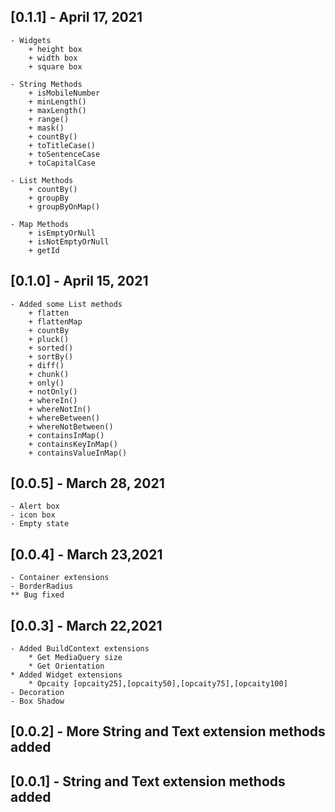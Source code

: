 ## [0.1.1] - April 17, 2021
    - Widgets
        + height box
        + width box
        + square box

    - String Methods
        + isMobileNumber
        + minLength()
        + maxLength()
        + range()
        + mask()
        + countBy()
        + toTitleCase()
        + toSentenceCase
        + toCapitalCase
    
    - List Methods
        + countBy()
        + groupBy
        + groupByOnMap()

    - Map Methods
        + isEmptyOrNull
        + isNotEmptyOrNull
        + getId

## [0.1.0] - April 15, 2021
    - Added some List methods
        + flatten
        + flattenMap
        + countBy
        + pluck()
        + sorted()
        + sortBy()
        + diff()
        + chunk()
        + only()
        + notOnly()
        + whereIn()
        + whereNotIn()
        + whereBetween()
        + whereNotBetween()
        + containsInMap()
        + containsKeyInMap()
        + containsValueInMap()

## [0.0.5] - March 28, 2021
    - Alert box
    - icon box
    - Empty state

## [0.0.4] - March 23,2021
    - Container extensions
    - BorderRadius
    ** Bug fixed

## [0.0.3] - March 22,2021
    - Added BuildContext extensions
        * Get MediaQuery size
        * Get Orientation
    * Added Widget extensions
        * Opcaity [opcaity25],[opcaity50],[opcaity75],[opcaity100]
    - Decoration
    - Box Shadow

## [0.0.2] - More String and Text extension methods added

## [0.0.1] - String and Text extension methods added
